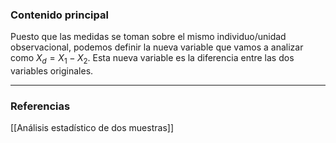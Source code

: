 ### Contenido principal

Puesto que las medidas se toman sobre el mismo individuo/unidad observacional, podemos definir la nueva variable que vamos a analizar como $X_d = X_1 - X_2$. Esta nueva variable es la diferencia entre las dos variables originales.

--- 
### Referencias

[[Análisis estadístico de dos muestras]]